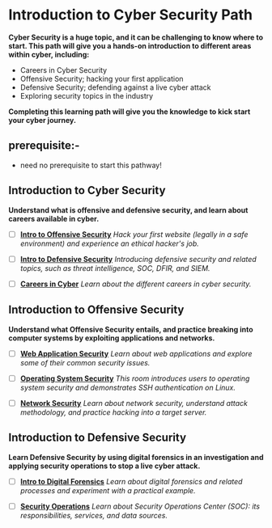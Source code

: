 # Introduction to Cyber Security Path

**Cyber Security is a huge topic, and it can be challenging to know where to start. This path will give you a hands-on introduction to different areas within cyber, including:**

- Careers in Cyber Security
- Offensive Security; hacking your first application
- Defensive Security; defending against a live cyber attack
- Exploring security topics in the industry

**Completing this learning path will give you the knowledge to kick start your cyber journey.**

## prerequisite:-

- need no prerequisite to start this pathway!

## Introduction to Cyber Security

**Understand what is offensive and defensive security, and learn about careers available in cyber.**

- [ ] [**Intro to Offensive Security**](https://tryhackme.com/r/room/introtooffensivesecurity) *Hack your first website (legally in a safe environment) and experience an ethical hacker's job.*

- [ ] [**Intro to Defensive Security**](https://tryhackme.com/r/room/defensivesecurity) *Introducing defensive security and related topics, such as threat intelligence, SOC, DFIR, and SIEM.*

- [ ] [**Careers in Cyber**](https://tryhackme.com/r/room/careersincyber) *Learn about the different careers in cyber security.*

## Introduction to Offensive Security

**Understand what Offensive Security entails, and practice breaking into computer systems by exploiting applications and networks.**

- [ ] [**Web Application Security**](https://tryhackme.com/r/room/introwebapplicationsecurity) *Learn about web applications and explore some of their common security issues.*

- [ ] [**Operating System Security**](https://tryhackme.com/r/room/operatingsystemsecurity) *This room introduces users to operating system security and demonstrates SSH authentication on Linux.*

- [ ] [**Network Security**](https://tryhackme.com/r/room/intronetworksecurity) *Learn about network security, understand attack methodology, and practice hacking into a target server.*

## Introduction to Defensive Security

**Learn Defensive Security by using digital forensics in an investigation and applying security operations to stop a live cyber attack.**

- [ ] [**Intro to Digital Forensics**](https://tryhackme.com/r/room/introdigitalforensics) *Learn about digital forensics and related processes and experiment with a practical example.*

- [ ] [**Security Operations**](https://tryhackme.com/r/room/securityoperations) *Learn about Security Operations Center (SOC): its responsibilities, services, and data sources.*
